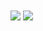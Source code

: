 <img align="center" src="https://github-readme-stats-key.vercel.app/api?username=keymasterer44&show_icons=true&hide=stars&show=reviews,prs_merged_percentage&theme=transparent&include_all_commits">
<img align="center" src="https://github-readme-stats-key.vercel.app/api/top-langs/?username=keymasterer44&theme=transparent&layout=compact&card_width=467&exclude_repo=KIDS_Assignments">

<!--
**Keymasterer44/Keymasterer44** is a ✨ _special_ ✨ repository because its `README.md` (this file) appears on your GitHub profile.

Here are some ideas to get you started:

- 🔭 I’m currently working on ...
- 🌱 I’m currently learning ...
- 👯 I’m looking to collaborate on ...
- 🤔 I’m looking for help with ...
- 💬 Ask me about ...
- 📫 How to reach me: ...
- 😄 Pronouns: ...
- ⚡ Fun fact: ...
-->
